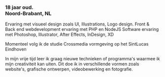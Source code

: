 ### 18 jaar oud.<br>Noord-Brabant, NL

Ervaring met visueel design zoals UI, Illustrations, Logo design.
Front & Back end webdevelopment ervaring met PHP en NodeJS
Software ervaring met Photoshop, Illustrator, After Effects, InDesign, XD

Momenteel volg ik de studie Crossmedia vormgeving op het SintLucas Eindhoven

In mijn vrije tijd leer ik graag nieuwe technieken of programma's waarmee ik mijn creativiteit kan uiten. Dit doe ik in verschillende vormen zoals website's, grafische ontwerpen, videobewerking en fotografie.
